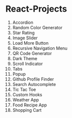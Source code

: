 # React-Projects

1. Accordion
2. Random Color Generator
3. Star Rating
4. Image Slider
5. Load More Button
6. Recursive Navigation Menu
7. QR Code Generator
8. Dark Theme
9. Scroll Indicator
10. Tabs
11. Popup
12. Github Profile Finder
13. Search Autocomplete
14. Tic Tac Toe
15. Custom Hooks
16. Weather App
17. Food Recipe App
18. Shopping Cart

